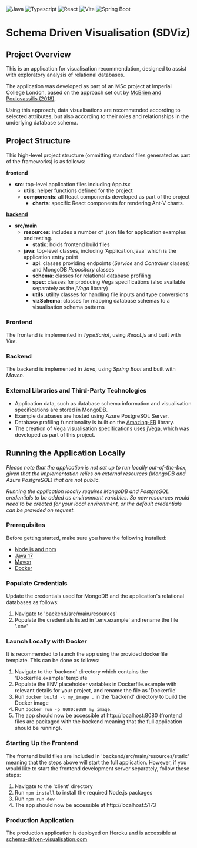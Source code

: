 ![Java](https://img.shields.io/badge/Java-17.0.8-brightgreen.svg)
![Typescript](https://img.shields.io/badge/Typescript-4.9.3-blue.svg)
![React](https://img.shields.io/badge/React-18.2.0-61DAFB.svg)
![Vite](https://img.shields.io/badge/Vite-4.1.0-blueviolet.svg)
![Spring Boot](https://img.shields.io/badge/Spring%20Boot-3.0.7-6DB33F.svg)

# Schema Driven Visualisation (SDViz)

## Project Overview
This is an application for visualisation recommendation, designed to assist with exploratory analysis of relational databases.

The application was developed as part of an MSc project at Imperial College London, based on the approach set out by [McBrien and Poulovassilis (2018)](https://www.doc.ic.ac.uk/automed/techreports/MP18a.pdf).

Using this approach, data visualisations are recommended according to selected attributes, but also according to their roles and relationships in the underlying database schema.

## Project Structure
This high-level project structure (ommitting standard files generated as part of the frameworks) is as follows:

**frontend**
- **src**: top-level application files including App.tsx
    - **utils**: helper functions defined for the project
    - **components**: all React components developed as part of the project
      - **charts**: specific React components for rendering Ant-V charts.
 
**<u>backend</u>**
- **src/main**
  - **resources**: includes a number of .json file for application examples and testing.
    - **static**: holds frontend build files
  - **java**: top-level classes, including 'Application.java' which is the application entry point 
    - **api**: classes providing endpoints (*Service* and *Controller* classes) and MongoDB *Repository* classes
    - **schema**: classes for relational database profiling
    - **spec**: classes for producing Vega specifications (also available separately as the *jVega* library)
    - **utils**: utility classes for handling file inputs and type conversions
    - **vizSchema**: classes for mapping database schemas to a visualisation schema patterns
   

### Frontend 
The frontend is implemented in *TypeScript*, using *React.js* and built with *Vite*.

### Backend
The backend is implemented in *Java*, using *Spring Boot* and built with *Maven*.

### External Libraries and Third-Party Technologies
- Application data, such as database schema information and visualisation specifications are stored in MongoDB.
- Example databases are hosted using Azure PostgreSQL Server.
- Database profiling functionality is built on the [Amazing-ER](https://github.com/BoanZhu/ER-API) library.
- The creation of Vega visualisation specifications uses jVega, which was developed as part of this project. 

## Running the Application Locally
*Please note that the application is not set up to run locally out-of-the-box, given that the implementation relies on external resources (MongoDB and Azure PostgreSQL) that are not public.*

*Running the application locally requires MongoDB and PostgreSQL credentials to be added as environment variables. So new resources would need to be created for your local environment, or the default credentials can be provided on request.*

### Prerequisites
Before getting started, make sure you have the following installed:
- [Node.js and npm](https://docs.npmjs.com/downloading-and-installing-node-js-and-npm)
- [Java 17](https://www.oracle.com/uk/java/technologies/downloads/#java17)
- [Maven](https://maven.apache.org/)
- [Docker](https://www.docker.com/)

### Populate Credentials
Update the credentials used for MongoDB and the application's relational databases as follows:
1. Navigate to 'backend/src/main/resources'
2. Populate the credentials listed in '.env.example' and rename the file '.env'

### Launch Locally with Docker
It is recommended to launch the app using the provided dockerfile template. This can be done as follows:
1. Navigate to the 'backend' directory which contains the 'Dockerfile.example' template
2. Populate the ENV placeholder variables in Dockerfile.example with relevant details for your project, and rename the file as 'Dockerfile'
3. Run `docker build -t my_image .` in the 'backend' directory to build the Docker image
4. Run `docker run -p 8080:8080 my_image`.
5. The app should now be accessible at http://localhost:8080 (frontend files are packaged with the backend meaning that the full application should be running).

### Starting Up the Frontend
The frontend build files are included in 'backend/src/main/resources/static' meaning that the steps above will start the full application.
However, if you would like to start the frontend development server separately, follow these steps:
1. Navigate to the 'client' directory
2. Run `npm install` to install the required Node.js packages
3. Run `npm run dev`
4. The app should now be accessible at http://localhost:5173

### Production Application
The production application is deployed on Heroku and is accessible at [schema-driven-visualisation.com](http://schema-driven-visualisation.com)
